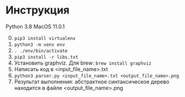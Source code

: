 # Инструкция

Python 3.8
MacOS 11.0.1

0. ```pip3 install virtualenv```
1. ```python3 -m venv env```
2. ```. ./env/bin/activate```
3. ```pip3 install -r libs.txt```
4. Установить graphviz. Для brew: ```brew install graphviz```
5. Написать код в <input_file_name>.txt
6. ```python3 parser.py <input_file_name>.txt <output_file_name>.png```
7. Результат выполнения: абстрактное синтаксическое дерево находится в файле <output_file_name>.png
